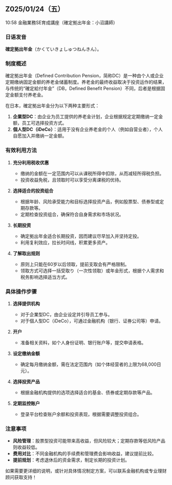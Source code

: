 ## Z025/01/24（五）

10:58 金融業務SE育成講座（確定拠出年金：小沼講師）


### 日语发音  
**確定拠出年金**（かくていきょしゅつねんきん）。  

### 制度概述  
確定拠出年金（Defined Contribution Pension，简称DC）是一种由个人或企业定期缴纳固定金额的养老金储蓄制度。养老金的最终收益取决于投资运作的结果，与传统的“確定給付年金”（DB，Defined Benefit Pension）不同，后者是根据固定金额支付养老金。  

在日本，確定拠出年金分为以下两种主要形式：  
1. **企業型DC**：由企业为员工提供的养老金计划，企业根据规定定期缴纳一定金额，员工可选择投资方式。  
2. **個人型DC（iDeCo）**：适用于没有企业养老金的个人（例如自营业者），个人自愿加入并缴纳一定金额。

### 有效利用方法  
1. **充分利用税收优惠**  
   - 缴纳的金额在一定范围内可以从课税所得中扣除，从而减轻所得税负担。  
   - 投资收益免税，且领取时可以享受分离课税的优待。  

2. **选择适合的投资组合**  
   - 根据年龄、风险承受能力和目标选择投资产品，例如股票型、债券型或定期存款等。  
   - 定期检查投资组合，确保符合自身需求和市场状况。  

3. **长期投资**  
   - 确定拠出年金适合长期投资，因而建议尽早加入并坚持定投。  
   - 利用复利效应，拉长时间线，积累更多资产。  

4. **了解取出规则**  
   - 原则上只能在60岁以后领取，提前支取会有严格限制。  
   - 领取方式可选择一括受取り（一次性领取）或年金形式，根据个人需求和税务影响选择适当方式。

### 具体操作步骤  
1. **选择提供机构**  
   - 对于企業型DC，由企业设定并引导员工参与。  
   - 对于個人型DC（iDeCo），可通过金融机构（银行、证券公司等）申请。  

2. **开户**  
   - 准备相关资料，如个人身份证明、银行账户等，提交申请表格。  

3. **设定缴纳金额**  
   - 确定每月缴纳金额，需在法定范围内（如个体经营者的上限为68,000日元）。  

4. **选择投资产品**  
   - 根据金融机构提供的选项选择适合的基金、债券或定期存款等产品。  

5. **定期监控账户**  
   - 登录平台检查账户余额和投资表现，根据需要调整投资组合。  

### 注意事项  
- **风险管理**：股票型投资可能带来高收益，但风险较大；定期存款等低风险产品则收益较低。  
- **费用对比**：不同金融机构的手续费和管理费会影响收益，建议提前比较。  
- **提前规划**：考虑退休后的资金需求，制定长期的投资计划。  

如果需要更详细的说明，或针对具体情况制定方案，可以联系金融机构或专业理财顾问获取支持！
